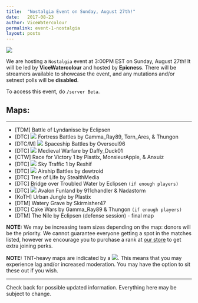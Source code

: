 ```yaml
---
title:  "Nostalgia Event on Sunday, August 27th!"
date:   2017-08-23
author: ViceWatercolour
permalink: event-1-nostalgia
layout: posts
---
```


![](http://i.imgur.com/5FvHUOn.png)

We are hosting a `Nostalgia` event at 3:00PM EST on Sunday, August 27th! It will be led by **ViceWatercolour** and hosted by **Epicness**. There will be streamers available to showcase the event, and any mutations and/or setnext polls will be **disabled**.

To access this event, do `/server Beta`.

Maps:
-
---

- [TDM] Battle of Lyndanisse by Eclipsen
- [DTC] ![](http://i.imgur.com/54jMBuQ.png) Fortress Battles by Gamma_Ray89, Torn_Ares, & Thungon
- [DTC/M] ![](http://i.imgur.com/54jMBuQ.png) Spaceship Battles by Oversoul96
- [DTC] ![](http://i.imgur.com/54jMBuQ.png) Medieval Warfare by Daffy_Duck01
- [CTW] Race for Victory 1 by Plastix, MonsieurApple, & Anxuiz
- [DTC] ![](http://i.imgur.com/54jMBuQ.png) Sky Traffic 1 by Reshif
- [DTC] ![](http://i.imgur.com/54jMBuQ.png) Airship Battles by dewtroid
- [DTC] Tree of Life by StealthMedia
- [DTC] Bridge over Troubled Water by Eclipsen `(if enough players)`
- [DTC] ![](http://i.imgur.com/54jMBuQ.png) Avalon Funland by 911chandler & Nadastorm
- [KoTH] Urban Jungle by Plastix
- [DTM] Watery Grave by Skirmisher47
- [DTC] Cake Wars by Gamma_Ray89 & Thungon `(if enough players)`
- [DTM] The Nile by Eclipsen (defense session) - final map

**NOTE:** We may be increasing team sizes depending on the map: donors will be the priority. We cannot guarantee everyone getting a spot in the matches listed, however we encourage you to purchase a rank at [our store](https://stratusnetwork.buycraft.net/) to get extra joining perks.

**NOTE:** TNT-heavy maps are indicated by a ![](http://i.imgur.com/54jMBuQ.png). This means that you may experience lag and/or increased moderation. You may have the option to sit these out if you wish.

---

Check back for possible updated information. Everything here may be subject to change.

